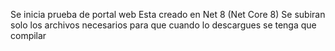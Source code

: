 Se inicia prueba de portal web 
Esta creado en Net 8 (Net Core 8)
Se subiran solo los archivos necesarios para que cuando lo descargues se tenga que compilar
